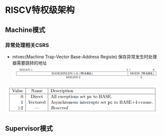 # RISCV特权级架构
## Machine模式
### 异常处理相关CSRS
- mtvec(Machine Trap-Vector Base-Address Registe)
保存异常发生时处理器需要跳转的地址
![Alt text](image/3-1.png)

![Alt text](image/3-2.png)
## Supervisor模式
